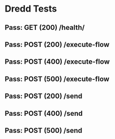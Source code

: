 # Dredd Tests
## Pass: GET (200) /health/
## Pass: POST (200) /execute-flow
## Pass: POST (400) /execute-flow
## Pass: POST (500) /execute-flow
## Pass: POST (200) /send
## Pass: POST (400) /send
## Pass: POST (500) /send
